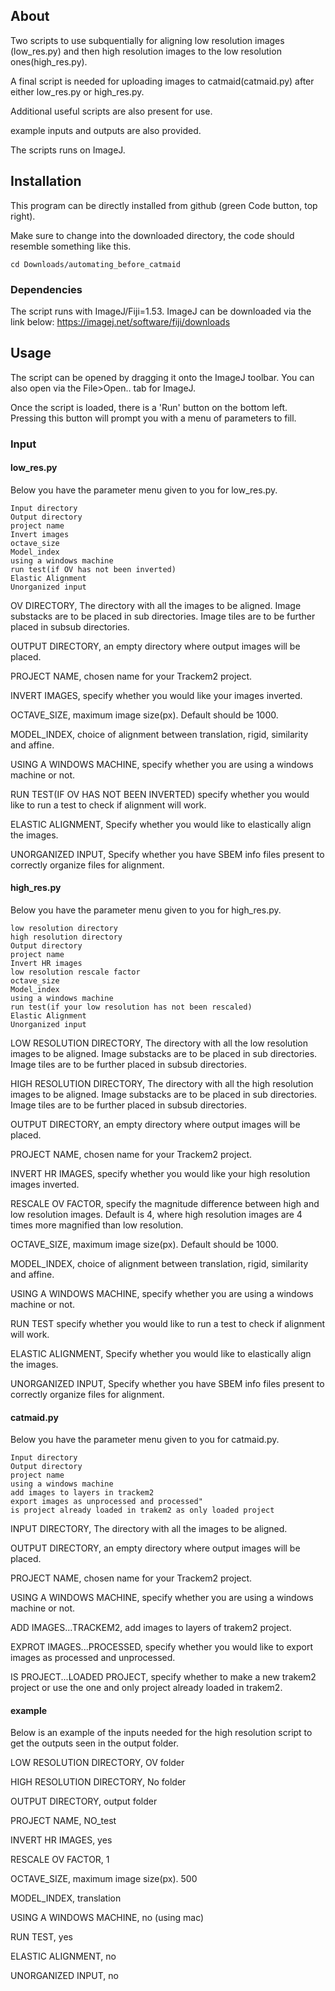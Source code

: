 ## About
Two scripts to use subquentially for aligning low resolution images (low_res.py) and then high resolution images to the low resolution ones(high_res.py).

A final script is needed for uploading images to catmaid(catmaid.py) after either low_res.py or high_res.py. 

Additional useful scripts are also present for use.

example inputs and outputs are also provided.

The scripts runs on ImageJ.


## Installation
This program can be directly installed from github (green Code button, top right).

Make sure to change into the downloaded directory, the code should resemble something like this.
```bash=
cd Downloads/automating_before_catmaid
```

### Dependencies
The script runs with ImageJ/Fiji=1.53. ImageJ can be downloaded via the link below:
https://imagej.net/software/fiji/downloads

## Usage
The script can be opened by dragging it onto the ImageJ toolbar.
You can also open via the File>Open.. tab for ImageJ.

Once the script is loaded, there is a 'Run' button on the bottom left. Pressing this button will prompt you with a menu of parameters to fill.

### Input
#### low_res.py

Below you have the parameter menu given to you for low_res.py. 
```
Input directory
Output directory
project name
Invert images
octave_size
Model_index
using a windows machine
run test(if OV has not been inverted)
Elastic Alignment
Unorganized input
```


OV DIRECTORY, The directory with all the images to be aligned. Image substacks are to be placed in sub directories. Image tiles are to be further placed in subsub directories. 

OUTPUT DIRECTORY, an empty directory where output images will be placed.

PROJECT NAME, chosen name for your Trackem2 project.

INVERT IMAGES, specify whether you would like your images inverted.
        
OCTAVE_SIZE, maximum image size(px). Default should be 1000.

MODEL_INDEX, choice of alignment between translation, rigid, similarity and affine.

USING A WINDOWS MACHINE, specify whether you are using a windows machine or not.

RUN TEST(IF OV HAS NOT BEEN INVERTED) specify whether you would like to run a test to check if alignment will work.

ELASTIC ALIGNMENT, Specify whether you would like to elastically align the images.

UNORGANIZED INPUT, Specify whether you have SBEM info files present to correctly organize files for alignment.

#### high_res.py

Below you have the parameter menu given to you for high_res.py. 

```
low resolution directory
high resolution directory
Output directory
project name
Invert HR images
low resolution rescale factor
octave_size
Model_index
using a windows machine
run test(if your low resolution has not been rescaled)
Elastic Alignment
Unorganized input
```

LOW RESOLUTION DIRECTORY, The directory with all the low resolution images to be aligned. Image substacks are to be placed in sub directories. Image tiles are to be further placed in subsub directories. 

HIGH RESOLUTION DIRECTORY, The directory with all the high resolution images to be aligned. Image substacks are to be placed in sub directories. Image tiles are to be further placed in subsub directories. 

OUTPUT DIRECTORY, an empty directory where output images will be placed.

PROJECT NAME, chosen name for your Trackem2 project.

INVERT HR IMAGES, specify whether you would like your high resolution images inverted.

RESCALE OV FACTOR, specify the magnitude difference between high and low resolution images. Default is 4, where high resolution images are 4 times more magnified than low resolution.
        
OCTAVE_SIZE, maximum image size(px). Default should be 1000.

MODEL_INDEX, choice of alignment between translation, rigid, similarity and affine.

USING A WINDOWS MACHINE, specify whether you are using a windows machine or not.

RUN TEST specify whether you would like to run a test to check if alignment will work.

ELASTIC ALIGNMENT, Specify whether you would like to elastically align the images.

UNORGANIZED INPUT, Specify whether you have SBEM info files present to correctly organize files for alignment.

#### catmaid.py

Below you have the parameter menu given to you for catmaid.py. 

```
Input directory
Output directory
project name
using a windows machine
add images to layers in trackem2
export images as unprocessed and processed"
is project already loaded in trakem2 as only loaded project
```


INPUT DIRECTORY, The directory with all the images to be aligned.

OUTPUT DIRECTORY, an empty directory where output images will be placed.

PROJECT NAME, chosen name for your Trackem2 project.
        
USING A WINDOWS MACHINE, specify whether you are using a windows machine or not.

ADD IMAGES...TRACKEM2, add images to layers of trakem2 project.

EXPROT IMAGES...PROCESSED, specify whether you would like to export images as processed and unprocessed.

IS PROJECT...LOADED PROJECT, specify whether to make a new trakem2 project or use the one and only project already loaded in trakem2.

#### example

Below is an example of the inputs needed for the high resolution script to get the outputs seen in the output folder. 

LOW RESOLUTION DIRECTORY, OV folder

HIGH RESOLUTION DIRECTORY, No folder

OUTPUT DIRECTORY, output folder

PROJECT NAME, NO_test

INVERT HR IMAGES, yes

RESCALE OV FACTOR, 1

OCTAVE_SIZE, maximum image size(px). 500

MODEL_INDEX, translation

USING A WINDOWS MACHINE, no (using mac)

RUN TEST, yes

ELASTIC ALIGNMENT, no

UNORGANIZED INPUT, no

